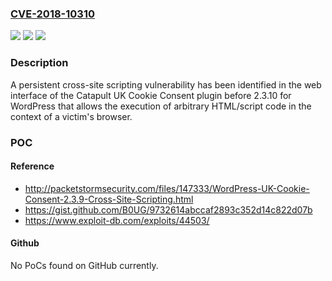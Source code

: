 ### [CVE-2018-10310](https://cve.mitre.org/cgi-bin/cvename.cgi?name=CVE-2018-10310)
![](https://img.shields.io/static/v1?label=Product&message=n%2Fa&color=blue)
![](https://img.shields.io/static/v1?label=Version&message=n%2Fa&color=blue)
![](https://img.shields.io/static/v1?label=Vulnerability&message=n%2Fa&color=brighgreen)

### Description

A persistent cross-site scripting vulnerability has been identified in the web interface of the Catapult UK Cookie Consent plugin before 2.3.10 for WordPress that allows the execution of arbitrary HTML/script code in the context of a victim's browser.

### POC

#### Reference
- http://packetstormsecurity.com/files/147333/WordPress-UK-Cookie-Consent-2.3.9-Cross-Site-Scripting.html
- https://gist.github.com/B0UG/9732614abccaf2893c352d14c822d07b
- https://www.exploit-db.com/exploits/44503/

#### Github
No PoCs found on GitHub currently.

